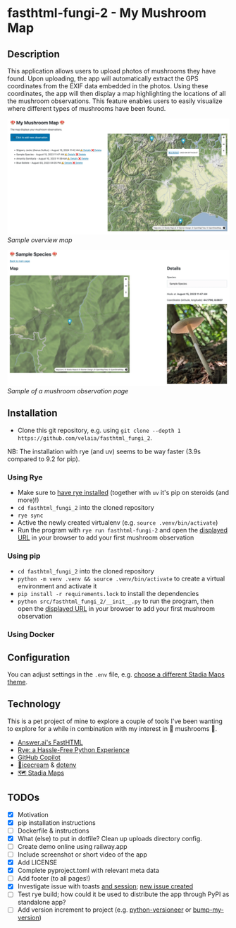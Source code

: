 # fasthtml-fungi-2 - My Mushroom Map

## Description

This application allows users to upload photos of mushrooms they have found. Upon uploading, the app will automatically extract the GPS coordinates from the EXIF data embedded in the photos. Using these coordinates, the app will then display a map highlighting the locations of all the mushroom observations. This feature enables users to easily visualize where different types of mushrooms have been found.

![Home screen preview](static/assets/preview-home.webp)
*Sample overview map*


![Mushroom observation screen preview](static/assets/preview-observation.webp)
*Sample of a mushroom observation page*

## Installation

* Clone this git repository, e.g. using `git clone --depth 1 https://github.com/velaia/fasthtml_fungi_2`.

NB: The installation with rye (and uv) seems to be way faster (3.9s compared to 9.2 for pip).

### Using Rye

* Make sure to [have rye installed](https://rye.astral.sh/guide/installation/) (together with `uv` it's pip on steroids (and more)!)
* `cd fasthtml_fungi_2` into the cloned repository
* `rye sync`
* Active the newly created virtualenv (e.g. `source .venv/bin/activate`)
* Run the program with `rye run fasthtml-fungi-2` and open the [displayed URL](http://localhost:5001) in your browser to add your first mushroom observation

### Using pip

* `cd fasthtml_fungi_2` into the cloned repository
* `python -m venv .venv && source .venv/bin/activate` to create a virtual environment and activate it
* `pip install -r requirements.lock` to install the dependencies
* `python src/fasthtml_fungi_2/__init__.py` to run the program, then open the [displayed URL](http://localhost:5001) in your browser to add your first mushroom observation

### Using Docker

## Configuration
You can adjust settings in the `.env` file, e.g. [choose a different Stadia Maps theme](https://docs.stadiamaps.com/themes/).


## Technology

This is a pet project of mine to explore a couple of tools I've been wanting to explore for a while in combination with my interest in 🍄 mushrooms 🍄.
* [Answer.ai's FastHTML](https://fastht.ml/)
* [Rye: a Hassle-Free Python Experience](https://rye.astral.sh/)
* [GitHub Copilot](https://github.com/features/copilot)
* [🍦icecream](https://github.com/gruns/icecream) & [dotenv](https://github.com/theskumar/python-dotenv)
* [🗺 Stadia Maps](https://www.stadiamaps.com)


## TODOs
* [x] Motivation
* [x] pip installation instructions
* [ ] Dockerfile & instructions
* [x] What (else) to put in dotfile? Clean up uploads directory config.
* [ ] Create demo online using railway.app
* [ ] Include screenshot or short video of the app
* [x] Add LICENSE
* [x] Complete pyproject.toml with relevant meta data
* [ ] Add footer (to all pages!)
* [x] Investigate issue with toasts [and session](https://github.com/AnswerDotAI/fasthtml/issues/247); [new issue created](https://github.com/AnswerDotAI/fasthtml/issues/297)
* [ ] Test rye build; how could it be used to distribute the app through PyPI as standalone app?
* [ ] Add version increment to project (e.g. [python-versioneer](https://github.com/python-versioneer/python-versioneer) or [bump-my-version](https://github.com/callowayproject/bump-my-version))
